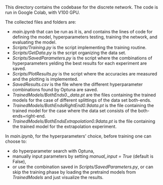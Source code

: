 This directory contains the codebase for the discrete network. The code is run in Google Colab, with V100 GPU.

The collected files and folders are:
- *main.ipynb* that can be run as it is, and contains the lines of code for defining the model, hyperparameters testing, training the network, and evaluating the model.
- *Scripts/Training.py* is the script implementing the training routine.
- *Scripts/GetData.py* is the script organizing the data set.
- *Scripts/SavedParameters.py* is the script where the combinations of hyperparameters yelding the best results for each experiment are saved.
- *Scripts/PlotResults.py* is the script where the accuracies are measured and the plotting is implemented. 
- *SavedResults.csv* is the file where the different hyperparameter combinations found by Optuna are saved.
- *TrainedModels/BothEnds0._data.pt* are the files containing the trained models for the case of different splittings of the data set both-ends.
- *TrainedModels/BothEndsRightEnd0.9data.pt* is the file containing the trained model for the case where the data set consists of the both-ends+right-end.
- *TrainedModels/BothEndsExtrapolation0.9data.pt* is the file containing the trained model for the extrapolation experiment.

In *main.ipynb*, for the hyperparameters' choice, before training one can choose to:
- do hyperparameter search with Optuna, 
- manually input parameters by setting *manual_input = True* (default is False), 
- or use the combination saved in *Scripts/SavedParameters.py*,
or can skip the training phase by loading the pretraind models from *TrainedModels* and just visualize the results.
